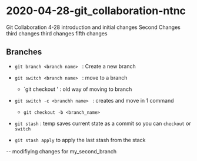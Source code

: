 # 2020-04-28-git_collaboration-ntnc
Git Collaboration 4-28
introduction and initial changes
Second Changes
third changes
third changes
fifth changes


## Branches
- `git branch <branch name> ` : Create a new branch
- `git switch <branch name> ` : move to a branch
   - `git checkout <branch name> ' : old way of moving to branch
- `git switch -c <branchh name> ` : creates and move in 1 command
   - `git checkout -b <branch_name>`

- `git stash` : temp saves current state as a commit so you can `checkout` or `switch`
 - `git stash apply`  to apply the last stash from the stack

-- modifiying changes for my_second_branch

